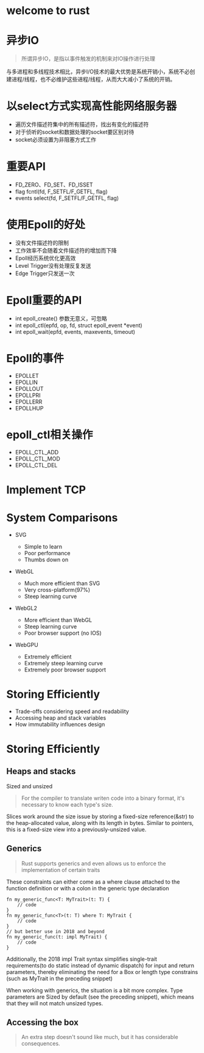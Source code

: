 # welcome to rust

# 异步IO
> 所谓异步IO，是指以事件触发的机制来对IO操作进行处理

与多进程和多线程技术相比，异步I/O技术的最大优势是系统开销小，系统不必创建进程/线程，也不必维护这些进程/线程，从而大大减小了系统的开销。

# 以select方式实现高性能网络服务器
- 遍历文件描述符集中的所有描述符，找出有变化的描述符
- 对于侦听的socket和数据处理的socket要区别对待
- socket必须设置为非阻塞方式工作

# 重要API
- FD_ZERO、FD_SET、FD_ISSET
- flag fcntl(fd, F_SETFL/F_GETFL, flag)
- events select(fd, F_SETFL/F_GETFL, flag)

# 使用Epoll的好处
- 没有文件描述符的限制
- 工作效率不会随着文件描述符的增加而下降
- Epoll经历系统优化更高效
- Level Trigger没有处理反复发送
- Edge Trigger只发送一次

# Epoll重要的API

- int epoll_create() 参数无意义，可忽略
- int epoll_ctl(epfd, op, fd, struct epoll_event *event)
- int epoll_wait(epfd, events, maxevents, timeout)

# Epoll的事件
- EPOLLET
- EPOLLIN
- EPOLLOUT
- EPOLLPRI
- EPOLLERR
- EPOLLHUP

# epoll_ctl相关操作
- EPOLL_CTL_ADD
- EPOLL_CTL_MOD
- EPOLL_CTL_DEL

# Implement TCP

# System Comparisons

- SVG 
    - Simple to learn
    - Poor performance
    - Thumbs down on 

- WebGL
    - Much more efficient than SVG
    - Very cross-platform(97%)
    - Steep learning curve

- WebGL2
    - More efficient than WebGL
    - Steep learning curve
    - Poor browser support (no IOS)

- WebGPU
    - Extremely efficient
    - Extremely steep learning curve
    - Extremely poor browser support

# Storing Efficiently
- Trade-offs considering speed and readability
- Accessing heap and stack variables
- How immutability influences design

# Storing Efficiently

## Heaps and stacks

Sized and unsized
> For the compiler to translate writen code into a binary format, it's necessary to know each type's size.

Slices work around the size issue by storing a fixed-size reference(&str) to the heap-allocated value, 
along with its length in bytes. Similar to pointers, this is a fixed-size view into a previously-unsized value.

## Generics
> Rust supports generics and even allows us to enforce the implementation of certain traits

These constraints can either come as a where clause attached to the function definition or with a colon 
in the generic type declaration

    fn my_generic_func<T: MyTrait>(t: T) {
        // code
    }
    fn my_generic_func<T>(t: T) where T: MyTrait {
        // code
    }
    // but better use in 2018 and beyond
    fn my_generic_func(t: impl MyTrait) {
        // code
    }

Additionally, the 2018 impl Trait syntax simplifies single-trait requirements(to do static instead of dynamic dispatch)
for input and return parameters, thereby eliminating the need for a Box or length type constrains (such as 
MyTrait in the preceding snippet)

When working with generics, the situation is a bit more complex. Type parameters are Sized by default (see 
the preceding snippet), which means that they will not match unsized types.

## Accessing the box
> An extra step doesn't sound like much, but it has considerable consequences.
